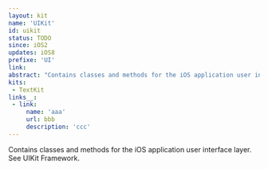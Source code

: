 ```yaml
---
layout: kit
name: 'UIKit'
id: uikit
status: TODO
since: iOS2
updates: iOS8
prefixe: 'UI'
link: 
abstract: "Contains classes and methods for the iOS application user interface layer. See UIKit Framework."
kits:
 - TextKit
links__:
 - link:
     name: 'aaa'
     url: bbb
     description: 'ccc'
---
```


Contains classes and methods for the iOS application user interface layer. See UIKit Framework.
